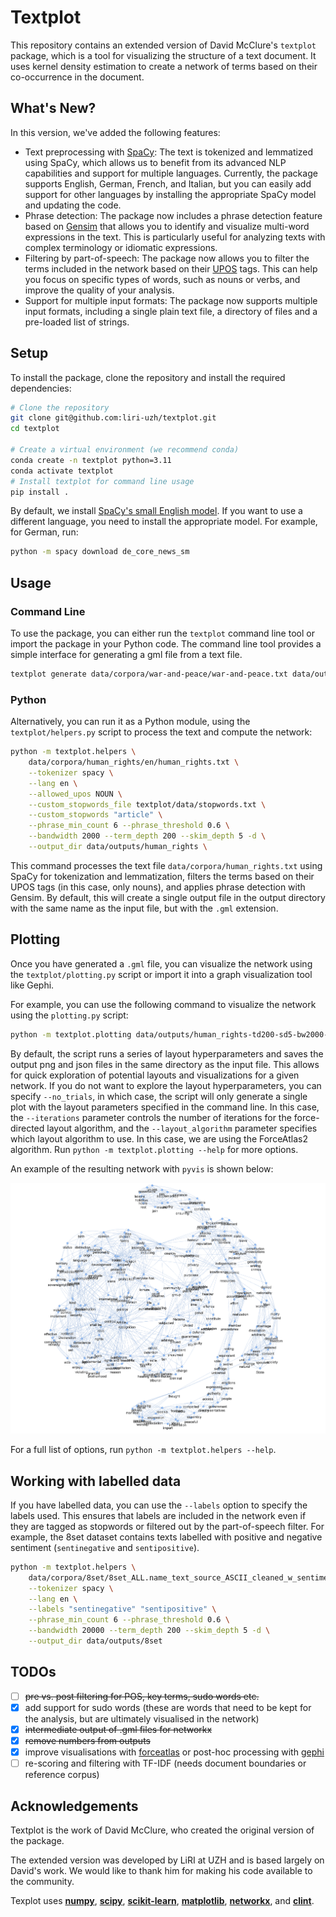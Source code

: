 # Textplot

This repository contains an extended version of David McClure's `textplot` package, which is a tool for visualizing the structure of a text document. It uses kernel density estimation to create a network of terms based on their co-occurrence in the document.

## What's New?

In this version, we've added the following features:

- Text preprocessing with [SpaCy](https://spacy.io/): The text is tokenized and lemmatized using SpaCy, which allows us to benefit from its advanced NLP capabilities and support for multiple languages. Currently, the package supports English, German, French, and Italian, but you can easily add support for other languages by installing the appropriate SpaCy model and updating the code.
- Phrase detection: The package now includes a phrase detection feature based on [Gensim](https://radimrehurek.com/gensim/models/phrases.html) that allows you to identify and visualize multi-word expressions in the text. This is particularly useful for analyzing texts with complex terminology or idiomatic expressions.
- Filtering by part-of-speech: The package now allows you to filter the terms included in the network based on their [UPOS](https://universaldependencies.org/u/pos/) tags. This can help you focus on specific types of words, such as nouns or verbs, and improve the quality of your analysis.
- Support for multiple input formats: The package now supports multiple input formats, including a single plain text file, a directory of files and a pre-loaded list of strings.

## Setup

To install the package, clone the repository and install the required dependencies:

```bash
# Clone the repository
git clone git@github.com:liri-uzh/textplot.git
cd textplot

# Create a virtual environment (we recommend conda)
conda create -n textplot python=3.11
conda activate textplot
# Install textplot for command line usage
pip install .
```

By default, we install [SpaCy's small English model](https://github.com/explosion/spacy-models/releases/tag/en_core_web_sm-3.8.0). If you want to use a different language, you need to install the appropriate model. For example, for German, run:

```bash
python -m spacy download de_core_news_sm
```

## Usage

### Command Line

To use the package, you can either run the `textplot` command line tool or import the package in your Python code.
The command line tool provides a simple interface for generating a gml file from a text file.

```bash
textplot generate data/corpora/war-and-peace/war-and-peace.txt data/outputs/war-and-peace.gml
```

### Python

Alternatively, you can run it as a Python module, using the `textplot/helpers.py` script to process the text and compute the network:

```bash
python -m textplot.helpers \
    data/corpora/human_rights/en/human_rights.txt \
    --tokenizer spacy \
    --lang en \
    --allowed_upos NOUN \
    --custom_stopwords_file textplot/data/stopwords.txt \
    --custom_stopwords "article" \
    --phrase_min_count 6 --phrase_threshold 0.6 \
    --bandwidth 2000 --term_depth 200 --skim_depth 5 -d \
    --output_dir data/outputs/human_rights \
```

This command processes the text file `data/corpora/human_rights.txt` using SpaCy for tokenization and lemmatization, filters the terms based on their UPOS tags (in this case, only nouns), and applies phrase detection with Gensim. 
By default, this will create a single output file in the output directory with the same name as the input file, but with the `.gml` extension.


## Plotting

Once you have generated a `.gml` file, you can visualize the network using the `textplot/plotting.py` script or import it into a graph visualization tool like Gephi.

For example, you can use the following command to visualize the network using the `plotting.py` script:

```bash
python -m textplot.plotting data/outputs/human_rights-td200-sd5-bw2000-dwFalse.gml
```

By default, the script runs a series of layout hyperparameters and saves the output png and json files in the same directory as the input file. 
This allows for quick exploration of potential layouts and visualizations for a given network.
If you do not want to explore the layout hyperparameters, you can specify `--no_trials`, in which case, the script will only generate a single plot with the layout parameters specified in the command line.
In this case, the `--iterations` parameter controls the number of iterations for the force-directed layout algorithm, and the `--layout_algorithm` parameter specifies which layout algorithm to use. In this case, we are using the ForceAtlas2 algorithm. Run `python -m textplot.plotting --help` for more options.

An example of the resulting network with `pyvis` is shown below:

![Example network for human rights text](./examples/human_rights-td200-sd5-bw2000-dwFalse.png)

For a full list of options, run `python -m textplot.helpers --help`.

## Working with labelled data

If you have labelled data, you can use the `--labels` option to specify the labels used. 
This ensures that labels are included in the network even if they are tagged as stopwords or filtered out by the part-of-speech filter.
For example, the 8set dataset contains texts labelled with positive and negative sentiment (`sentinegative` and `sentipositive`).

```bash
python -m textplot.helpers \
    data/corpora/8set/8set_ALL.name_text_source_ASCII_cleaned_w_sentiment_h1k.txt \
    --tokenizer spacy \
    --lang en \
    --labels "sentinegative" "sentipositive" \
    --phrase_min_count 6 --phrase_threshold 0.6 \
    --bandwidth 20000 --term_depth 200 --skim_depth 5 -d \
    --output_dir data/outputs/8set
```


## TODOs

- [ ] ~~pre vs. post filtering for POS, key terms, sudo words etc.~~
- [x] add support for sudo words (these are words that need to be kept for the analysis, but are ultimately visualised in the network)
- [x] ~~intermediate output of .gml files for networkx~~
- [x] ~~remove numbers from outputs~~
- [x] improve visualisations with [forceatlas](https://github.com/bhargavchippada/forceatlas2) or post-hoc processing with [gephi](https://gephi.org/)
- [ ] re-scoring and filtering with TF-IDF (needs document boundaries or reference corpus)

## Acknowledgements

Textplot is the work of David McClure, who created the original version of the package. 

The extended version was developed by LiRI at UZH and is based largely on David's work. We would like to thank him for making his code available to the community.

Texplot uses **[numpy](http://www.numpy.org)**, **[scipy](http://www.scipy.org)**, **[scikit-learn](http://scikit-learn.org)**, **[matplotlib](http://matplotlib.org)**, **[networkx](http://networkx.github.io)**, and **[clint](https://github.com/kennethreitz/clint)**.
